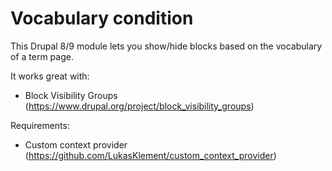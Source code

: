 # Vocabulary condition

This Drupal 8/9 module lets you show/hide blocks based on the vocabulary of a term page.

It works great with:
- Block Visibility Groups (https://www.drupal.org/project/block_visibility_groups)

Requirements:
- Custom context provider (https://github.com/LukasKlement/custom_context_provider)
